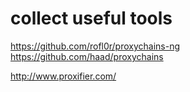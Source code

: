 # collect useful tools

https://github.com/rofl0r/proxychains-ng
https://github.com/haad/proxychains

http://www.proxifier.com/
